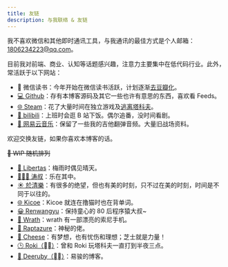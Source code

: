 ```yaml
---
title: 友链
description: 与我联络 & 友链
---
```


我不喜欢微信和其他即时通讯工具，与我通讯的最佳方式是个人邮箱：1806234223@qq.com。

目前我对前端、商业、认知等话题感兴趣，注意力主要集中在低代码行业。此外，常活跃于以下网站：

* 📕 微信读书：今年开始在微信读书活跃，计划逐渐[去豆瓣化](https://book.douban.com/mine?status=collect)。
* [💻 Github](https://github.com/Lionad-Morotar)：存有本博客源码及其它一些也许有意思的东西，喜欢看 Feeds。
* [🌐 Steam](https://steamcommunity.com/id/Lionad_Guirotar/)：花了大量时间在独立游戏及[逃离塔科夫](https://escapefromtarkov.com/)。
* [🍟 bilibili](https://space.bilibili.com/6626299)：上班时会逛 B 站下饭。偶尔追番，没时间看剧。
* [🎸 网易云音乐](https://music.163.com/#/user/home?id=64236446)：保留了一些我的吉他翻弹音频。大量旧战场资料。

欢迎交换友链，如果你喜欢本博客的话。

<del>🚧 WIP 随机排列</del>

* [🗽 Libertas](https://libertassss.github.io/blog-deploy/)：梅雨时偶见晴天。
* [🧔🏻‍♂️ 涛叔](https://tao.zz.ac)：乐在其中。
* [☀️ 於清樂](https://thiscute.world/)：有很多的绝望，但也有美的时刻，只不过在美的时刻，时间是不同于以往的。
* [🌐 Kicoe](https://www.kicoe.com/)：Kicoe 就连在撸猫时也在背单词。
* [😀 Renwangyu](https://blog.renwangyu.com/)：保持童心的 80 后程序猿大叔~
* [📱 Wrath](https://wrath.cc)：wrath 有一部漂亮的索尼手机。
* [🎉 Raptazure](https://raptazure.github.io)：神秘的佬。
* [🌻 Cheese](https://blog.youmuwhisper.space/)：有梦想，也有忧伤和理想；芝士就是力量！
* [🕒 Roki（⛓‍💥）](https://blog.weekii.cn/)：曾和 Roki 玩塔科夫一直打到半夜三点。
* [🍺 Deeruby（⛓‍💥）](https://deeruby.com)：易骏的博客。
